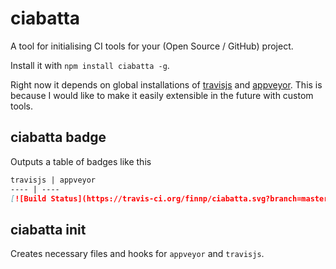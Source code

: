 # ciabatta

A tool for initialising CI tools for your (Open Source / GitHub) project.

Install it with `npm install ciabatta -g`.

Right now it depends on global installations of [travisjs](https://www.npmjs.org/package/travisjs)
and [appveyor](https://www.npmjs.org/package/appveyor). This is because I would like
to make it easily extensible in the future with custom tools.


## ciabatta badge

Outputs a table of badges like this
```md
travisjs | appveyor
---- | ----
[![Build Status](https://travis-ci.org/finnp/ciabatta.svg?branch=master)](https://travis-ci.org/finnp/ciabatta) | [![Windows Build status](http://img.shields.io/appveyor/ci/finnp/ciabatta.svg)](https://ci.appveyor.com/project/finnp/ciabatta/branch/master)
```

## ciabatta init

Creates necessary files and hooks for `appveyor` and `travisjs`.
